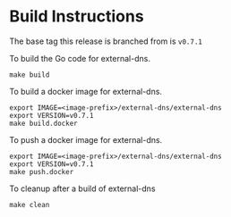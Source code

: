 # Build Instructions

The base tag this release is branched from is `v0.7.1`

To build the Go code for external-dns.

```make build```

To build a docker image for external-dns.

```
export IMAGE=<image-prefix>/external-dns/external-dns
export VERSION=v0.7.1
make build.docker
```

To push a docker image for external-dns.

```
export IMAGE=<image-prefix>/external-dns/external-dns
export VERSION=v0.7.1
make push.docker
```

To cleanup after a build of external-dns

```make clean```
